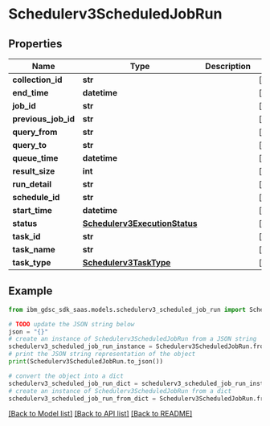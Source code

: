 # Schedulerv3ScheduledJobRun


## Properties

Name | Type | Description | Notes
------------ | ------------- | ------------- | -------------
**collection_id** | **str** |  | [optional] 
**end_time** | **datetime** |  | [optional] 
**job_id** | **str** |  | [optional] 
**previous_job_id** | **str** |  | [optional] 
**query_from** | **str** |  | [optional] 
**query_to** | **str** |  | [optional] 
**queue_time** | **datetime** |  | [optional] 
**result_size** | **int** |  | [optional] 
**run_detail** | **str** |  | [optional] 
**schedule_id** | **str** |  | [optional] 
**start_time** | **datetime** |  | [optional] 
**status** | [**Schedulerv3ExecutionStatus**](Schedulerv3ExecutionStatus.md) |  | [optional] 
**task_id** | **str** |  | [optional] 
**task_name** | **str** |  | [optional] 
**task_type** | [**Schedulerv3TaskType**](Schedulerv3TaskType.md) |  | [optional] 

## Example

```python
from ibm_gdsc_sdk_saas.models.schedulerv3_scheduled_job_run import Schedulerv3ScheduledJobRun

# TODO update the JSON string below
json = "{}"
# create an instance of Schedulerv3ScheduledJobRun from a JSON string
schedulerv3_scheduled_job_run_instance = Schedulerv3ScheduledJobRun.from_json(json)
# print the JSON string representation of the object
print(Schedulerv3ScheduledJobRun.to_json())

# convert the object into a dict
schedulerv3_scheduled_job_run_dict = schedulerv3_scheduled_job_run_instance.to_dict()
# create an instance of Schedulerv3ScheduledJobRun from a dict
schedulerv3_scheduled_job_run_from_dict = Schedulerv3ScheduledJobRun.from_dict(schedulerv3_scheduled_job_run_dict)
```
[[Back to Model list]](../README.md#documentation-for-models) [[Back to API list]](../README.md#documentation-for-api-endpoints) [[Back to README]](../README.md)


